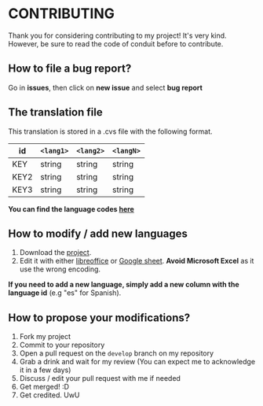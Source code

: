 # CONTRIBUTING

Thank you for considering contributing to my project! It's very kind. 
However, be sure to read the code of conduit before to contribute.

## How to file a bug report?
Go in **issues**, then click on **new issue** and select **bug report**

## The translation file

This translation is stored in a .cvs file with the following format.

| id   | `<lang1>` | `<lang2>` | `<langN>` |
|------|-----------|-----------|-----------|
| KEY  | string    | string    | string    |
| KEY2 | string    | string    | string    |
| KEY3 | string    | string    | string    |

**You can find the language codes [here](https://docs.godotengine.org/en/stable/tutorials/i18n/locales.html)**

## How to modify / add new languages

1. Download the [project](https://github.com/LyaaaaaGames/AIdventure_Localization/archive/refs/heads/main.zip).
2. Edit it with either [libreoffice](https://www.libreoffice.org/) or [Google sheet](https://www.google.com/sheets). **Avoid Microsoft Excel** as it use the wrong encoding.

**If you need to add a new language, simply add a new column with the language id** (e.g "es" for Spanish).


## How to propose your modifications?
1. Fork my project
2. Commit to your repository
3. Open a pull request on the `develop` branch on my repository
4. Grab a drink and wait for my review (You can expect me to acknowledge it in a few days)
5. Discuss / edit your pull request with me if needed
6. Get merged! :D
7. Get credited. UwU
